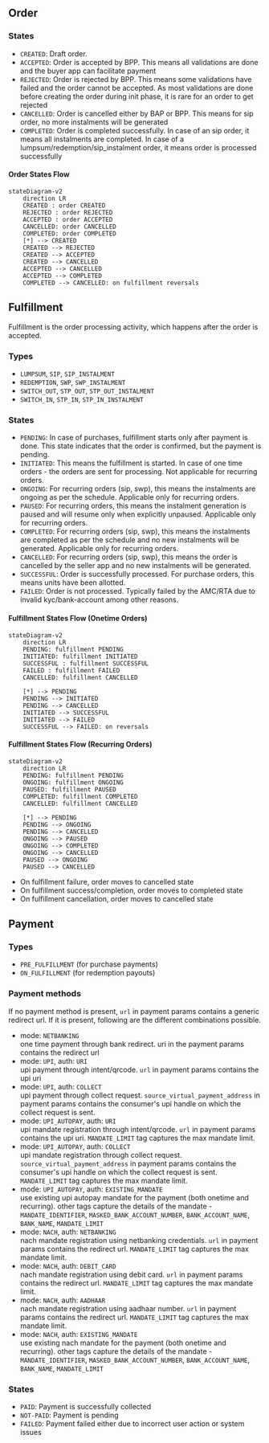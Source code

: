 ## Order

### States

- `CREATED`: Draft order.
- `ACCEPTED`: Order is accepted by BPP. This means all validations are done and the buyer app can facilitate payment
- `REJECTED`: Order is rejected by BPP. This means some validations have failed and the order cannot be accepted. As most validations are done before creating the order during init phase, it is rare for an order to get rejected
- `CANCELLED`: Order is cancelled either by BAP or BPP. This means for sip order, no more instalments will be generated
- `COMPLETED`: Order is completed successfully. In case of an sip order, it means all instalments are completed. In case of a lumpsum/redemption/sip_instalment order, it means order is processed successfully

#### Order States Flow
```mermaid
stateDiagram-v2
    direction LR
    CREATED : order CREATED
    REJECTED : order REJECTED
    ACCEPTED : order ACCEPTED
    CANCELLED: order CANCELLED
    COMPLETED: order COMPLETED
    [*] --> CREATED
    CREATED --> REJECTED
    CREATED --> ACCEPTED
    CREATED --> CANCELLED
    ACCEPTED --> CANCELLED
    ACCEPTED --> COMPLETED
    COMPLETED --> CANCELLED: on fulfillment reversals
```

## Fulfillment

Fulfillment is the order processing activity, which happens after the order is accepted.

### Types

- `LUMPSUM`, `SIP`, `SIP_INSTALMENT`
- `REDEMPTION`, `SWP`, `SWP_INSTALMENT`
- `SWITCH_OUT`, `STP_OUT`, `STP_OUT_INSTALMENT`
- `SWITCH_IN`, `STP_IN`, `STP_IN_INSTALMENT`


### States

- `PENDING`: In case of purchases, fulfillment starts only after payment is done. This state indicates that the order is confirmed, but the payment is pending.
- `INITIATED`: This means the fulfillment is started. In case of one time orders - the orders are sent for processing. Not applicable for recurring orders.
- `ONGOING`: For recurring orders (sip, swp), this means the instalments are ongoing as per the schedule. Applicable only for recurring orders.
- `PAUSED`: For recurring orders, this means the instalment generation is paused and will resume only when explicitly unpaused. Applicable only for recurring orders.
- `COMPLETED`: For recurring orders (sip, swp), this means the instalments are completed as per the schedule and no new instalments will be generated. Applicable only for recurring orders.
- `CANCELLED`: For recurring orders (sip, swp), this means the order is cancelled by the seller app and no new instalments will be generated.
- `SUCCESSFUL`: Order is successfully processed. For purchase orders, this means units have been allotted.
- `FAILED`: Order is not processed. Typically failed by the AMC/RTA due to invalid kyc/bank-account among other reasons.

#### Fulfillment States Flow (Onetime Orders)
```mermaid
stateDiagram-v2
    direction LR
    PENDING: fulfillment PENDING
    INITIATED: fulfillment INITIATED
    SUCCESSFUL : fulfillment SUCCESSFUL
    FAILED : fulfillment FAILED
    CANCELLED: fulfillment CANCELLED

    [*] --> PENDING
    PENDING --> INITIATED
    PENDING --> CANCELLED
    INITIATED --> SUCCESSFUL
    INITIATED --> FAILED
    SUCCESSFUL --> FAILED: on reversals
```

#### Fulfillment States Flow (Recurring Orders)
```mermaid
stateDiagram-v2
    direction LR
    PENDING: fulfillment PENDING
    ONGOING: fulfillment ONGOING
    PAUSED: fulfillment PAUSED
    COMPLETED: fulfillment COMPLETED
    CANCELLED: fulfillment CANCELLED

    [*] --> PENDING
    PENDING --> ONGOING
    PENDING --> CANCELLED
    ONGOING --> PAUSED
    ONGOING --> COMPLETED
    ONGOING --> CANCELLED
    PAUSED --> ONGOING
    PAUSED --> CANCELLED
```

- On fulfillment failure, order moves to cancelled state
- On fulfillment success/completion, order moves to completed state
- On fulfillment cancellation, order moves to cancelled state

## Payment

### Types

- `PRE_FULFILLMENT` (for purchase payments)
- `ON_FULFILLMENT` (for redemption payouts)

### Payment methods

If no payment method is present, `url` in payment params contains a generic redirect url. If it is present, following are the different combinations possible.

- mode: `NETBANKING`  
one time payment through bank redirect. uri in the payment params contains the redirect url
- mode: `UPI`, auth: `URI`  
upi payment through intent/qrcode. `url` in payment params contains the upi uri
- mode: `UPI`, auth: `COLLECT`  
upi payment through collect request. `source_virtual_payment_address` in payment params contains the consumer's upi handle on which the collect request is sent.
- mode: `UPI_AUTOPAY`, auth: `URI`  
upi mandate registration through intent/qrcode. `url` in payment params contains the upi uri. `MANDATE_LIMIT` tag captures the max mandate limit.
- mode: `UPI_AUTOPAY`, auth: `COLLECT`  
upi mandate registration through collect request. `source_virtual_payment_address` in payment params contains the consumer's upi handle on which the collect request is sent. `MANDATE_LIMIT` tag captures the max mandate limit.
- mode: `UPI_AUTOPAY`, auth: `EXISTING_MANDATE`  
use existing upi autopay mandate for the payment (both onetime and recurring). other tags capture the details of the mandate - `MANDATE_IDENTIFIER`, `MASKED_BANK_ACCOUNT_NUMBER`, `BANK_ACCOUNT_NAME`, `BANK_NAME`, `MANDATE_LIMIT`  
- mode: `NACH`, auth: `NETBANKING`  
nach mandate registration using netbanking credentials. `url` in payment params contains the redirect url. `MANDATE_LIMIT` tag captures the max mandate limit.
- mode: `NACH`, auth: `DEBIT_CARD`  
nach mandate registration using debit card. `url` in payment params contains the redirect url. `MANDATE_LIMIT` tag captures the max mandate limit.
- mode: `NACH`, auth: `AADHAAR`  
nach mandate registration using aadhaar number. `url` in payment params contains the redirect url. `MANDATE_LIMIT` tag captures the max mandate limit.
- mode: `NACH`, auth: `EXISTING_MANDATE`  
use existing nach mandate for the payment (both onetime and recurring). other tags capture the details of the mandate - `MANDATE_IDENTIFIER`, `MASKED_BANK_ACCOUNT_NUMBER`, `BANK_ACCOUNT_NAME`, `BANK_NAME`, `MANDATE_LIMIT`  
<!-- - mode: `NEFT`  
offline bank transfer through NEFT. `bank_account_number` and `bank_code` contains BPP's bank a/c details for transfer.
- mode: `RTGS`  
offline bank transfer through RTGS. `bank_account_number` and `bank_code` contains BPP's bank a/c details for transfer.
- mode: `IMPS`  
offline bank transfer through IMPS. `bank_account_number` and `bank_code` contains BPP's bank a/c details for transfer.
- mode: `CHEQUE`
offline bank transfer through cheque. TODO -->

### States

- `PAID`: Payment is successfully collected
- `NOT-PAID`: Payment is pending
- `FAILED`: Payment failed either due to incorrect user action or system issues
